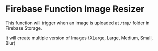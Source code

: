 # Firebase Function Image Resizer

This function will trigger when an image is uploaded at `/tmp/` folder in Firebase Storage.

It will create multiple version of Images 
{XLarge, Large, Medium, Small, Blur}